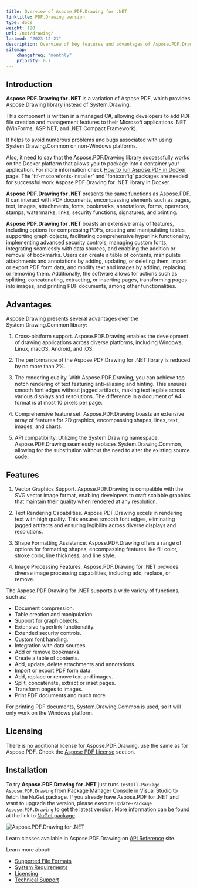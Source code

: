 ```yaml
---
title: Overview of Aspose.PDF.Drawing for .NET
linktitle: PDF.Drawing version
type: docs
weight: 120
url: /net/drawing/
lastmod: "2023-12-21"
description: Overview of key features and advantages of Aspose.PDF.Drawing for .NET library.
sitemap:
    changefreq: "monthly"
    priority: 0.7
---
```


## Introduction

**Aspose.PDF.Drawing for .NET** is a variation of Aspose.PDF, which provides Aspose.Drawing library instead of System.Drawing. 

This component is written in a managed C#, allowing developers to add PDF file creation and management features to their Microsoft applications. NET (WinForms, ASP.NET, and .NET Compact Framework).

It helps to avoid numerous problems and bugs associated with using System.Drawing.Common on non-Windows platforms.

Also, it need to say that the Aspose.PDF.Drawing library successfully works on the Docker platform that allows you to package into a container your application. For more information check [How to run Aspose.PDF in Docker](https://docs.aspose.com/pdf/net/docker/) page.  The 'ttf-mscorefonts-installer' and  'fontconfig' packages are needed for successful work Aspose.PDF.Drawing for .NET library in Docker.

**Aspose.PDF.Drawing for .NET** presents the same functions as Aspose.PDF. It can interact with PDF documents, encompassing elements such as pages, text, images, attachments, fonts, bookmarks, annotations, forms, operators, stamps, watermarks, links, security functions, signatures, and printing.

**Aspose.PDF.Drawing for .NET** boasts an extensive array of features, including options for compressing PDFs, creating and manipulating tables, supporting graph objects, facilitating comprehensive hyperlink functionality, implementing advanced security controls, managing custom fonts, integrating seamlessly with data sources, and enabling the addition or removal of bookmarks. Users can create a table of contents, manipulate attachments and annotations by adding, updating, or deleting them, import or export PDF form data, and modify text and images by adding, replacing, or removing them. Additionally, the software allows for actions such as splitting, concatenating, extracting, or inserting pages, transforming pages into images, and printing PDF documents, among other functionalities. 

## Advantages

Aspose.Drawing presents several advantages over the System.Drawing.Common library:

1. Cross-platform support. Aspose.PDF.Drawing enables the development of drawing applications across diverse platforms, including Windows, Linux, macOS, Android, and iOS.

1. The performance of the Aspose.PDF.Drawing for .NET library is reduced by no more than 2%. 

1. The rendering quality. With Aspose.PDF.Drawing, you can achieve top-notch rendering of text featuring anti-aliasing and hinting. This ensures smooth font edges without jagged artifacts, making text legible across various displays and resolutions. The difference in a document of A4 format is at most 10 pixels per page.

1. Comprehensive feature set. Aspose.PDF.Drawing boasts an extensive array of features for 2D graphics, encompassing shapes, lines, text, images, and charts.

1. API compatibility. Utilizing the System.Drawing namespace, Aspose.PDF.Drawing seamlessly replaces System.Drawing.Common, allowing for the substitution without the need to alter the existing source code.

## Features

1. Vector Graphics Support. Aspose.PDF.Drawing is compatible with the SVG vector image format, enabling developers to craft scalable graphics that maintain their quality when rendered at any resolution.

1. Text Rendering Capabilities. Aspose.PDF.Drawing excels in rendering text with high quality. This ensures smooth font edges, eliminating jagged artifacts and ensuring legibility across diverse displays and resolutions.

1. Shape Formatting Assistance. Aspose.PDF.Drawing offers a range of options for formatting shapes, encompassing features like fill color, stroke color, line thickness, and line style.

1. Image Processing Features. Aspose.PDF.Drawing for .NET provides diverse image processing capabilities, including add, replace, or remove.

The Aspose.PDF.Drawing for .NET supports a wide variety of functions, such as:

- Document compression.
- Table creation and manipulation.
- Support for graph objects.
- Extensive hyperlink functionality.
- Extended security controls.
- Custom font handling.
- Integration with data sources.
- Add or remove bookmarks.
- Create a table of contents.
- Add, update, delete attachments and annotations.
- Import or export PDF form data.
- Add, replace or remove text and images.
- Split, concatenate, extract or inset pages.
- Transform pages to images.
- Print PDF documents and much more.

For printing PDF documents, System.Drawing.Common is used, so it will only work on the Windows platform.

## Licensing

There is no additional license for Aspose.PDF.Drawing, use the same as for Aspose.PDF. Check the [Aspose PDF License](/pdf/net/licensing/) section.

## Installation

To try **Aspose.PDF.Drawing for .NET** just runs `Install-Package Aspose.PDF.Drawing` from Package Manager Console in Visual Studio to fetch the NuGet package. If you already have Aspose.PDF for .NET and want to upgrade the version, please execute `Update-Package Aspose.PDF.Drawing` to get the latest version. More information can be found at the link to [NuGet package](https://www.nuget.org/packages/Aspose.PDF.Drawing/).

![Aspose.PDF.Drawing for .NET](nuget.png)

Learn classes available in Aspose.PDF.Drawing on [API Reference](https://reference.aspose.com/pdf/net/aspose.pdf.drawing/) site.



Learn more about:

- [Supported File Formats](/pdf/net/supported-file-formats/)
- [System Requirements](/pdf/net/system-requirements/)
- [Licensing](/pdf/net/licensing/)
- [Technical Support](/pdf/net/technical-support/)
